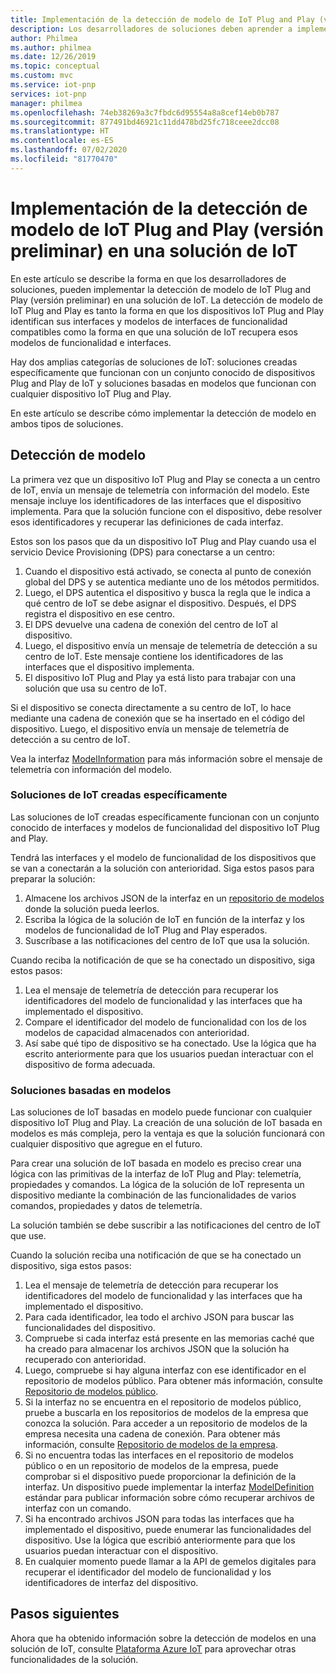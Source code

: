 ```yaml
---
title: Implementación de la detección de modelo de IoT Plug and Play (versión preliminar) | Microsoft Docs
description: Los desarrolladores de soluciones deben aprender a implementar la detección de modelo de IoT Plug and Play en las soluciones.
author: Philmea
ms.author: philmea
ms.date: 12/26/2019
ms.topic: conceptual
ms.custom: mvc
ms.service: iot-pnp
services: iot-pnp
manager: philmea
ms.openlocfilehash: 74eb38269a3c7fbdc6d95554a8a8cef14eb0b787
ms.sourcegitcommit: 877491bd46921c11dd478bd25fc718ceee2dcc08
ms.translationtype: HT
ms.contentlocale: es-ES
ms.lasthandoff: 07/02/2020
ms.locfileid: "81770470"
---
```

# <a name="implement-iot-plug-and-play-preview-model-discovery-in-an-iot-solution"></a>Implementación de la detección de modelo de IoT Plug and Play (versión preliminar) en una solución de IoT

En este artículo se describe la forma en que los desarrolladores de soluciones, pueden implementar la detección de modelo de IoT Plug and Play (versión preliminar) en una solución de IoT.  La detección de modelo de IoT Plug and Play es tanto la forma en que los dispositivos IoT Plug and Play identifican sus interfaces y modelos de interfaces de funcionalidad compatibles como la forma en que una solución de IoT recupera esos modelos de funcionalidad e interfaces.

Hay dos amplias categorías de soluciones de IoT: soluciones creadas específicamente que funcionan con un conjunto conocido de dispositivos Plug and Play de IoT y soluciones basadas en modelos que funcionan con cualquier dispositivo IoT Plug and Play.

En este artículo se describe cómo implementar la detección de modelo en ambos tipos de soluciones.

## <a name="model-discovery"></a>Detección de modelo

La primera vez que un dispositivo IoT Plug and Play se conecta a un centro de IoT, envía un mensaje de telemetría con información del modelo. Este mensaje incluye los identificadores de las interfaces que el dispositivo implementa. Para que la solución funcione con el dispositivo, debe resolver esos identificadores y recuperar las definiciones de cada interfaz.

Estos son los pasos que da un dispositivo IoT Plug and Play cuando usa el servicio Device Provisioning (DPS) para conectarse a un centro:

1. Cuando el dispositivo está activado, se conecta al punto de conexión global del DPS y se autentica mediante uno de los métodos permitidos.
1. Luego, el DPS autentica el dispositivo y busca la regla que le indica a qué centro de IoT se debe asignar el dispositivo. Después, el DPS registra el dispositivo en ese centro.
1. El DPS devuelve una cadena de conexión del centro de IoT al dispositivo.
1. Luego, el dispositivo envía un mensaje de telemetría de detección a su centro de IoT. Este mensaje contiene los identificadores de las interfaces que el dispositivo implementa.
1. El dispositivo IoT Plug and Play ya está listo para trabajar con una solución que usa su centro de IoT.

Si el dispositivo se conecta directamente a su centro de IoT, lo hace mediante una cadena de conexión que se ha insertado en el código del dispositivo. Luego, el dispositivo envía un mensaje de telemetría de detección a su centro de IoT.

Vea la interfaz [ModelInformation](concepts-common-interfaces.md) para más información sobre el mensaje de telemetría con información del modelo.

### <a name="purpose-built-iot-solutions"></a>Soluciones de IoT creadas específicamente

Las soluciones de IoT creadas específicamente funcionan con un conjunto conocido de interfaces y modelos de funcionalidad del dispositivo IoT Plug and Play.

Tendrá las interfaces y el modelo de funcionalidad de los dispositivos que se van a conectarán a la solución con anterioridad. Siga estos pasos para preparar la solución:

1. Almacene los archivos JSON de la interfaz en un [repositorio de modelos](./howto-manage-models.md) donde la solución pueda leerlos.
1. Escriba la lógica de la solución de IoT en función de la interfaz y los modelos de funcionalidad de IoT Plug and Play esperados.
1. Suscríbase a las notificaciones del centro de IoT que usa la solución.

Cuando reciba la notificación de que se ha conectado un dispositivo, siga estos pasos:

1. Lea el mensaje de telemetría de detección para recuperar los identificadores del modelo de funcionalidad y las interfaces que ha implementado el dispositivo.
1. Compare el identificador del modelo de funcionalidad con los de los modelos de capacidad almacenados con anterioridad.
1. Así sabe qué tipo de dispositivo se ha conectado. Use la lógica que ha escrito anteriormente para que los usuarios puedan interactuar con el dispositivo de forma adecuada.

### <a name="model-driven-solutions"></a>Soluciones basadas en modelos

Las soluciones de IoT basadas en modelo puede funcionar con cualquier dispositivo IoT Plug and Play. La creación de una solución de IoT basada en modelos es más compleja, pero la ventaja es que la solución funcionará con cualquier dispositivo que agregue en el futuro.

Para crear una solución de IoT basada en modelo es preciso crear una lógica con las primitivas de la interfaz de IoT Plug and Play: telemetría, propiedades y comandos. La lógica de la solución de IoT representa un dispositivo mediante la combinación de las funcionalidades de varios comandos, propiedades y datos de telemetría.

La solución también se debe suscribir a las notificaciones del centro de IoT que use.

Cuando la solución reciba una notificación de que se ha conectado un dispositivo, siga estos pasos:

1. Lea el mensaje de telemetría de detección para recuperar los identificadores del modelo de funcionalidad y las interfaces que ha implementado el dispositivo.
1. Para cada identificador, lea todo el archivo JSON para buscar las funcionalidades del dispositivo.
1. Compruebe si cada interfaz está presente en las memorias caché que ha creado para almacenar los archivos JSON que la solución ha recuperado con anterioridad.
1. Luego, compruebe si hay alguna interfaz con ese identificador en el repositorio de modelos público. Para obtener más información, consulte [Repositorio de modelos público](howto-manage-models.md).
1. Si la interfaz no se encuentra en el repositorio de modelos público, pruebe a buscarla en los repositorios de modelos de la empresa que conozca la solución. Para acceder a un repositorio de modelos de la empresa necesita una cadena de conexión. Para obtener más información, consulte [Repositorio de modelos de la empresa](howto-manage-models.md).
1. Si no encuentra todas las interfaces en el repositorio de modelos público o en un repositorio de modelos de la empresa, puede comprobar si el dispositivo puede proporcionar la definición de la interfaz. Un dispositivo puede implementar la interfaz [ModelDefinition](concepts-common-interfaces.md) estándar para publicar información sobre cómo recuperar archivos de interfaz con un comando.
1. Si ha encontrado archivos JSON para todas las interfaces que ha implementado el dispositivo, puede enumerar las funcionalidades del dispositivo. Use la lógica que escribió anteriormente para que los usuarios puedan interactuar con el dispositivo.
1. En cualquier momento puede llamar a la API de gemelos digitales para recuperar el identificador del modelo de funcionalidad y los identificadores de interfaz del dispositivo.

## <a name="next-steps"></a>Pasos siguientes

Ahora que ha obtenido información sobre la detección de modelos en una solución de IoT, consulte [Plataforma Azure IoT](overview-iot-plug-and-play.md) para aprovechar otras funcionalidades de la solución.
